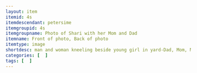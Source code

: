 ```yaml
---
layout: item
itemid: 4s
itemdescendant: petersime
itemgroupid: 4s
itemgroupname: Photo of Shari with her Mom and Dad 
itemname: Front of photo, Back of photo
itemtype: image
shortdesc: man and woman kneeling beside young girl in yard-Dad, Mom, Me
categories: [  ]
tags: [  ]
---
```







